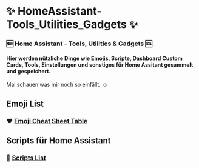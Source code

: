# ✨ HomeAssistant-Tools_Utilities_Gadgets ✨
### :new: Home Assistant - Tools, Utilities &amp; Gadgets :cool:

#### Hier werden nützliche Dinge wie Emojis, Scripte, Dashboard Custom Cards, Tools, Einstellungen und sonstiges für Home Assitant gesammelt und gespeichert.
Mal schauen was mir noch so einfällt. ☺️

## Emoji List
### ❤️ [Emoji Cheat Sheet Table](https://github.com/jayjojayson/HomeAssistant-Tools_Utilities_Gadgets/blob/main/Emojis-List.md)

## Scripts für Home Assistant
### 📑 [Scripts List](https://github.com/jayjojayson/HomeAssistant-Tools_Utilities_Gadgets/blob/main/Emojis-List.md)
